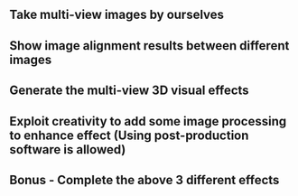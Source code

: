 ## Take multi-view images by ourselves


## Show image alignment results between different images


## Generate the multi-view 3D visual effects


## Exploit creativity to add some image processing to enhance effect (Using post-production software is allowed)



## Bonus - Complete the above 3 different effects

